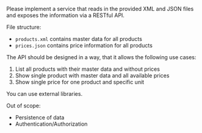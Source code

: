 Please implement a service that reads in the provided XML and JSON files and exposes the information via a RESTful API.

File structure:
- `products.xml` contains master data for all products
- `prices.json` contains price information for all products

The API should be designed in a way, that it allows the following use cases:
1. List all products with their master data and without prices
2. Show single product with master data and all available prices
3. Show single price for one product and specific unit

You can use external libraries.

Out of scope:
- Persistence of data
- Authentication/Authorization
